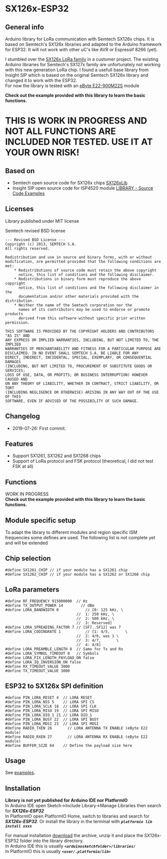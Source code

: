 SX126x-ESP32
===

General info
--------
Arduino library for LoRa communication with Semtech SX126x chips. It is based on Semtech's SX126x libraries and adapted to the Arduino framework for ESP32. It will not work with other uC's like AVR or Espressif 8266 (yet).    

I stumbled over the [SX126x LoRa family](https://www.semtech.com/products/wireless-rf/lora-transceivers) in a customer project. The existing Arduino libraries for Semtech's SX127x family are unfortunately not working with this new generation LoRa chip. I found a usefull base library from Insight SIP which is based on the original Semtech SX126x library and changed it to work with the ESP32.   
For now the library is tested with an [eByte E22-900M22S](http://www.ebyte.com/en/product-view-news.aspx?id=437) module    

__**Check out the example provided with this library to learn the basic functions.**__

THIS IS WORK IN PROGRESS AND NOT ALL FUNCTIONS ARE INCLUDED NOR TESTED. USE IT AT YOUR OWN RISK!
=== 

Based on    
-------- 
- Semtech open source code for SX126x chips [SX126xLib](https://os.mbed.com/teams/Semtech/code/SX126xLib/)    
- Insight SIP open source code for ISP4520 module [LIBRARY - Source Code Examples](https://www.insightsip.com/fichiers_insightsip/pdf/ble/ISP4520/ISP4520_Source_Code.zip)    

Licenses    
--------
Library published under MIT license    

Semtech revised BSD license    
```
--- Revised BSD License ---
Copyright (c) 2013, SEMTECH S.A.
All rights reserved.

Redistribution and use in source and binary forms, with or without
modification, are permitted provided that the following conditions are met:
    * Redistributions of source code must retain the above copyright
      notice, this list of conditions and the following disclaimer.
    * Redistributions in binary form must reproduce the above copyright
      notice, this list of conditions and the following disclaimer in the
      documentation and/or other materials provided with the distribution.
    * Neither the name of the Semtech corporation nor the
      names of its contributors may be used to endorse or promote products
      derived from this software without specific prior written permission.

THIS SOFTWARE IS PROVIDED BY THE COPYRIGHT HOLDERS AND CONTRIBUTORS "AS IS" AND
ANY EXPRESS OR IMPLIED WARRANTIES, INCLUDING, BUT NOT LIMITED TO, THE IMPLIED
WARRANTIES OF MERCHANTABILITY AND FITNESS FOR A PARTICULAR PURPOSE ARE
DISCLAIMED. IN NO EVENT SHALL SEMTECH S.A. BE LIABLE FOR ANY
DIRECT, INDIRECT, INCIDENTAL, SPECIAL, EXEMPLARY, OR CONSEQUENTIAL DAMAGES
(INCLUDING, BUT NOT LIMITED TO, PROCUREMENT OF SUBSTITUTE GOODS OR SERVICES;
LOSS OF USE, DATA, OR PROFITS; OR BUSINESS INTERRUPTION) HOWEVER CAUSED AND
ON ANY THEORY OF LIABILITY, WHETHER IN CONTRACT, STRICT LIABILITY, OR TORT
(INCLUDING NEGLIGENCE OR OTHERWISE) ARISING IN ANY WAY OUT OF THE USE OF THIS
SOFTWARE, EVEN IF ADVISED OF THE POSSIBILITY OF SUCH DAMAGE.
```

Changelog
--------
- 2019-07-26: First commit.    

Features
--------
  - Support SX1261, SX1262 and SX1268 chips    
  - Support of LoRa protocol and FSK protocol (theoretical, I did not test FSK at all)    

Functions
-----
WORK IN PROGRESS    
__**Check out the example provided with this library to learn the basic functions.**__

Module specific setup    
--------
To adapt the library to different modules and region specific ISM frequencies some defines are used. The following list is not complete yet and will be extended    

Chip selection    
-----
```
#define SX1261_CHIP // if your module has a SX1261 chip    
#define SX1262_CHIP // if your module has a SX1262 or SX1268 chip    
```
LoRa parameters    
-----
```
#define RF_FREQUENCY 915000000  // Hz
#define TX_OUTPUT_POWER 14		  // dBm
#define LORA_BANDWIDTH 0		    // [0: 125 kHz, \
                                //  1: 250 kHz, \
                                //  2: 500 kHz, \
                                //  3: Reserved]
#define LORA_SPREADING_FACTOR 7 // [SF7..SF12] was 7
#define LORA_CODINGRATE 1		    // [1: 4/5,       \
                                //  2: 4/6, was 1 \
                                //  3: 4/7,       \
                                //  4: 4/8]
#define LORA_PREAMBLE_LENGTH 8  // Same for Tx and Rx
#define LORA_SYMBOL_TIMEOUT 0   // Symbols
#define LORA_FIX_LENGTH_PAYLOAD_ON false
#define LORA_IQ_INVERSION_ON false
#define RX_TIMEOUT_VALUE 3000
#define TX_TIMEOUT_VALUE 3000
```
ESP32 to SX126x SPI definition   
-----
```
#define PIN_LORA_RESET 4  // LORA RESET
#define PIN_LORA_NSS 5	  // LORA SPI CS
#define PIN_LORA_SCLK 18  // LORA SPI CLK
#define PIN_LORA_MISO 19  // LORA SPI MISO
#define PIN_LORA_DIO_1 21 // LORA DIO_1
#define PIN_LORA_BUSY 22  // LORA SPI BUSY
#define PIN_LORA_MOSI 23  // LORA SPI MOSI
#define RADIO_TXEN 26	    // LORA ANTENNA TX ENABLE (eByte E22 module)
#define RADIO_RXEN 27	    // LORA ANTENNA RX ENABLE (eByte E22 module)
#define BUFFER_SIZE 64	  // Define the payload size here
```

Usage
-----
See [examples](https://github.com/beegee-tokyo/SX126x-ESP32/examples).    

Installation
------------

__**Library is not yet published for Arduino IDE nor PlatformIO**__    
In Arduino IDE open Sketch->Include Library->Manage Libraries then search for _**SX126x-ESP32**_    
In PlatformIO open PlatformIO Home, switch to libraries and search for _**SX126x-ESP32**_. Or install the library in the terminal with _**`platformio lib install xxxx`**_    

For manual installation [download](https://github.com/beegee-tokyo/SX126x-ESP32) the archive, unzip it and place the SX126x-ESP32 folder into the library directory.    
In Arduino IDE this is usually _**`<arduinosketchfolder>/libraries/`**_    
In PlatformIO this is usually _**`<user/.platformio/lib>`**_    